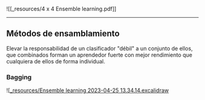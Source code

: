 ![[_resources/4 x 4 Ensemble learning.pdf]]

---

## Métodos de ensamblamiento
Elevar la responsabilidad de un clasificador "débil" a un conjunto de ellos, que combinados forman un aprendedor fuerte con mejor rendimiento que cualquiera de ellos de forma individual.

### Bagging
![[_resources/Ensemble learning 2023-04-25 13.34.14.excalidraw](_resources/Ensemble%20learning%202023-04-25%2013.34.14.excalidraw.md)